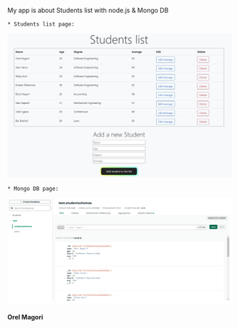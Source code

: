 

My app is about Students list with node.js & Mongo DB

```
* Students list page:
```
<img src="Students list.jpg"/>


```
* Mongo DB page:
```
<img src="Student schema - nomgoDB.jpg"/>

<b>Orel Magori</b>
